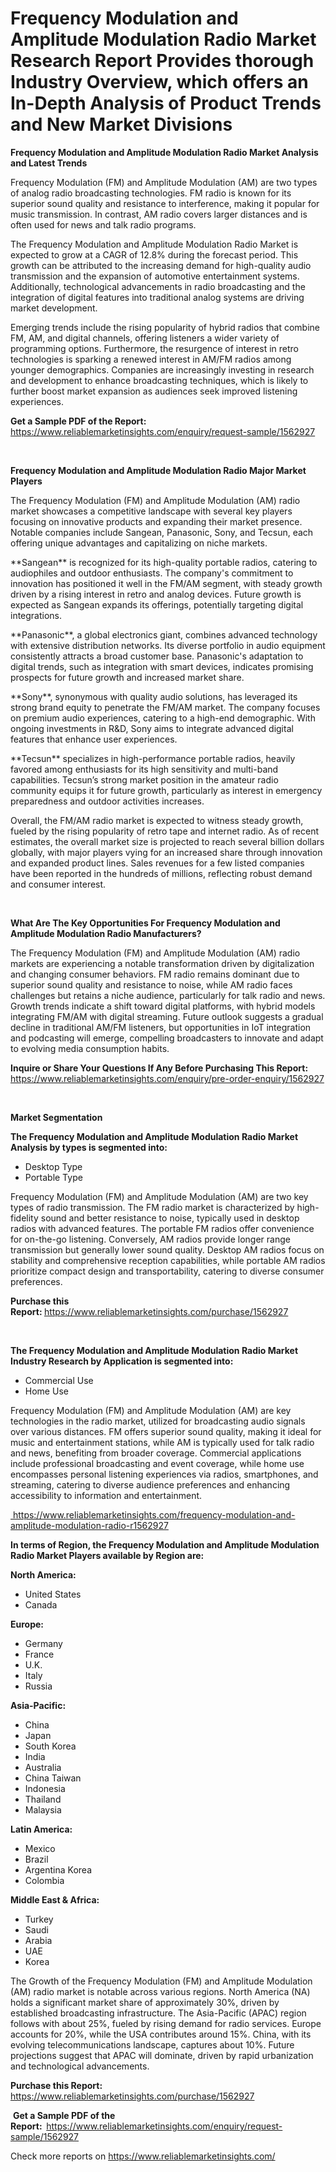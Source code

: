 <p><h1>Frequency Modulation and Amplitude Modulation Radio Market Research Report Provides thorough Industry Overview, which offers an In-Depth Analysis of Product Trends and New Market Divisions</h1></p><p><strong>Frequency Modulation and Amplitude Modulation Radio Market Analysis and Latest Trends</strong></p>
<p><p>Frequency Modulation (FM) and Amplitude Modulation (AM) are two types of analog radio broadcasting technologies. FM radio is known for its superior sound quality and resistance to interference, making it popular for music transmission. In contrast, AM radio covers larger distances and is often used for news and talk radio programs. </p><p>The Frequency Modulation and Amplitude Modulation Radio Market is expected to grow at a CAGR of 12.8% during the forecast period. This growth can be attributed to the increasing demand for high-quality audio transmission and the expansion of automotive entertainment systems. Additionally, technological advancements in radio broadcasting and the integration of digital features into traditional analog systems are driving market development. </p><p>Emerging trends include the rising popularity of hybrid radios that combine FM, AM, and digital channels, offering listeners a wider variety of programming options. Furthermore, the resurgence of interest in retro technologies is sparking a renewed interest in AM/FM radios among younger demographics. Companies are increasingly investing in research and development to enhance broadcasting techniques, which is likely to further boost market expansion as audiences seek improved listening experiences.</p></p>
<p><strong>Get a Sample PDF of the Report:&nbsp;</strong> <a href="https://www.reliablemarketinsights.com/enquiry/request-sample/1562927?utm_campaign=2130&utm_medium=2&utm_source=Github&utm_content=ia&utm_term=09022025&utm_id=frequency-modulation-and-amplitude-modulation-radio">https://www.reliablemarketinsights.com/enquiry/request-sample/1562927</a></p>
<p>&nbsp;</p>
<p><strong>Frequency Modulation and Amplitude Modulation Radio Major Market Players</strong></p>
<p><p>The Frequency Modulation (FM) and Amplitude Modulation (AM) radio market showcases a competitive landscape with several key players focusing on innovative products and expanding their market presence. Notable companies include Sangean, Panasonic, Sony, and Tecsun, each offering unique advantages and capitalizing on niche markets.</p><p>**Sangean** is recognized for its high-quality portable radios, catering to audiophiles and outdoor enthusiasts. The company's commitment to innovation has positioned it well in the FM/AM segment, with steady growth driven by a rising interest in retro and analog devices. Future growth is expected as Sangean expands its offerings, potentially targeting digital integrations.</p><p>**Panasonic**, a global electronics giant, combines advanced technology with extensive distribution networks. Its diverse portfolio in audio equipment consistently attracts a broad customer base. Panasonic's adaptation to digital trends, such as integration with smart devices, indicates promising prospects for future growth and increased market share.</p><p>**Sony**, synonymous with quality audio solutions, has leveraged its strong brand equity to penetrate the FM/AM market. The company focuses on premium audio experiences, catering to a high-end demographic. With ongoing investments in R&D, Sony aims to integrate advanced digital features that enhance user experiences.</p><p>**Tecsun** specializes in high-performance portable radios, heavily favored among enthusiasts for its high sensitivity and multi-band capabilities. Tecsun’s strong market position in the amateur radio community equips it for future growth, particularly as interest in emergency preparedness and outdoor activities increases.</p><p>Overall, the FM/AM radio market is expected to witness steady growth, fueled by the rising popularity of retro tape and internet radio. As of recent estimates, the overall market size is projected to reach several billion dollars globally, with major players vying for an increased share through innovation and expanded product lines. Sales revenues for a few listed companies have been reported in the hundreds of millions, reflecting robust demand and consumer interest.</p></p>
<p>&nbsp;</p>
<p><strong>What Are The Key Opportunities For Frequency Modulation and Amplitude Modulation Radio Manufacturers?</strong></p>
<p><p>The Frequency Modulation (FM) and Amplitude Modulation (AM) radio markets are experiencing a notable transformation driven by digitalization and changing consumer behaviors. FM radio remains dominant due to superior sound quality and resistance to noise, while AM radio faces challenges but retains a niche audience, particularly for talk radio and news. Growth trends indicate a shift toward digital platforms, with hybrid models integrating FM/AM with digital streaming. Future outlook suggests a gradual decline in traditional AM/FM listeners, but opportunities in IoT integration and podcasting will emerge, compelling broadcasters to innovate and adapt to evolving media consumption habits.</p></p>
<p><strong>Inquire or Share Your Questions If Any Before Purchasing This Report:</strong> <a href="https://www.reliablemarketinsights.com/enquiry/pre-order-enquiry/1562927?utm_campaign=2130&utm_medium=2&utm_source=Github&utm_content=ia&utm_term=09022025&utm_id=frequency-modulation-and-amplitude-modulation-radio">https://www.reliablemarketinsights.com/enquiry/pre-order-enquiry/1562927</a></p>
<p>&nbsp;</p>
<p><strong>Market Segmentation</strong></p>
<p><strong>The Frequency Modulation and Amplitude Modulation Radio Market Analysis by types is segmented into:</strong></p>
<p><ul><li>Desktop Type</li><li>Portable Type</li></ul></p>
<p><p>Frequency Modulation (FM) and Amplitude Modulation (AM) are two key types of radio transmission. The FM radio market is characterized by high-fidelity sound and better resistance to noise, typically used in desktop radios with advanced features. The portable FM radios offer convenience for on-the-go listening. Conversely, AM radios provide longer range transmission but generally lower sound quality. Desktop AM radios focus on stability and comprehensive reception capabilities, while portable AM radios prioritize compact design and transportability, catering to diverse consumer preferences.</p></p>
<p><strong>Purchase this Report:&nbsp;</strong><a href="https://www.reliablemarketinsights.com/purchase/1562927?utm_campaign=2130&utm_medium=2&utm_source=Github&utm_content=ia&utm_term=09022025&utm_id=frequency-modulation-and-amplitude-modulation-radio">https://www.reliablemarketinsights.com/purchase/1562927</a></p>
<p>&nbsp;</p>
<p><strong>The Frequency Modulation and Amplitude Modulation Radio Market Industry Research by Application is segmented into:</strong></p>
<p><ul><li>Commercial Use</li><li>Home Use</li></ul></p>
<p><p>Frequency Modulation (FM) and Amplitude Modulation (AM) are key technologies in the radio market, utilized for broadcasting audio signals over various distances. FM offers superior sound quality, making it ideal for music and entertainment stations, while AM is typically used for talk radio and news, benefiting from broader coverage. Commercial applications include professional broadcasting and event coverage, while home use encompasses personal listening experiences via radios, smartphones, and streaming, catering to diverse audience preferences and enhancing accessibility to information and entertainment.</p></p>
<p><a href="https://www.reliablemarketinsights.com/frequency-modulation-and-amplitude-modulation-radio-r1562927?utm_campaign=2130&utm_medium=2&utm_source=Github&utm_content=ia&utm_term=09022025&utm_id=frequency-modulation-and-amplitude-modulation-radio">&nbsp;https://www.reliablemarketinsights.com/frequency-modulation-and-amplitude-modulation-radio-r1562927</a></p>
<p><strong>In terms of Region, the Frequency Modulation and Amplitude Modulation Radio Market Players available by Region are:</strong></p>
<p>
    <p> <strong> North America: </strong>
        <ul>
            <li>United States</li>
            <li>Canada</li>
        </ul>
        </p> 
    <p> <strong> Europe: </strong>
        <ul>
            <li>Germany</li>
            <li>France</li>
            <li>U.K.</li>
            <li>Italy</li>
            <li>Russia</li>
        </ul>
        </p> 
    <p> <strong> Asia-Pacific: </strong>
        <ul>
            <li>China</li>
            <li>Japan</li>
            <li>South Korea</li>
            <li>India</li>
            <li>Australia</li>
            <li>China Taiwan</li>
            <li>Indonesia</li>
            <li>Thailand</li>
            <li>Malaysia</li>
        </ul>
        </p> 
    <p> <strong> Latin America: </strong>
        <ul>
            <li>Mexico</li>
            <li>Brazil</li>
            <li>Argentina Korea</li>
            <li>Colombia</li>
        </ul>
        </p> 
    <p> <strong> Middle East & Africa: </strong>
        <ul>
            <li>Turkey</li>
            <li>Saudi</li>
            <li>Arabia</li>
            <li>UAE</li>
            <li>Korea</li>
        </ul>
    </p>
    </p>
<p><p>The Growth of the Frequency Modulation (FM) and Amplitude Modulation (AM) radio market is notable across various regions. North America (NA) holds a significant market share of approximately 30%, driven by established broadcasting infrastructure. The Asia-Pacific (APAC) region follows with about 25%, fueled by rising demand for radio services. Europe accounts for 20%, while the USA contributes around 15%. China, with its evolving telecommunications landscape, captures about 10%. Future projections suggest that APAC will dominate, driven by rapid urbanization and technological advancements.</p></p>
<p><strong>Purchase this Report: </strong><a href="https://www.reliablemarketinsights.com/purchase/1562927?utm_campaign=2130&utm_medium=2&utm_source=Github&utm_content=ia&utm_term=09022025&utm_id=frequency-modulation-and-amplitude-modulation-radio">https://www.reliablemarketinsights.com/purchase/1562927</a></p>
<p>&nbsp;<strong>Get a Sample PDF of the Report:&nbsp;&nbsp;</strong><a href="https://www.reliablemarketinsights.com/enquiry/request-sample/1562927?utm_campaign=2130&utm_medium=2&utm_source=Github&utm_content=ia&utm_term=09022025&utm_id=frequency-modulation-and-amplitude-modulation-radio">https://www.reliablemarketinsights.com/enquiry/request-sample/1562927</a></p>
<p><strong></strong></p>
<p>Check more reports on <a href="https://www.reliablemarketinsights.com/?utm_campaign=2130&utm_medium=2&utm_source=Github&utm_content=ia&utm_term=09022025&utm_id=frequency-modulation-and-amplitude-modulation-radio">https://www.reliablemarketinsights.com/</a></p>